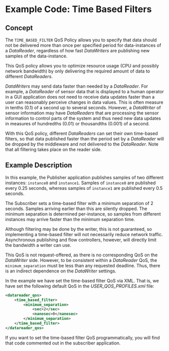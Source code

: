 # Example Code: Time Based Filters

## Concept

The `TIME_BASED_FILTER` QoS Policy allows you to specify that data should not be
delivered more than once per specified period for data-instances of a
*DataReader*, regardless of how fast *DataWriters* are publishing new samples of
the data-instance.

This QoS policy allows you to optimize resource usage (CPU and possibly network
bandwidth) by only delivering the required amount of data to different
*DataReaders*.

*DataWriters* may send data faster than needed by a *DataReader*. For example, a
*DataReader* of sensor data that is displayed to a human operator in a GUI
application does not need to receive data updates faster than a user can
reasonably perceive changes in data values. This is often measure in tenths
(0.1) of a second up to several seconds. However, a *DataWriter* of sensor
information may have *DataReaders* that are processing the sensor information to
control parts of the system and thus need new data updates in measures of
hundredths (0.01) or thousandths (0.001) of a second.

With this QoS policy, different *DataReaders* can set their own time-based
filters, so that data published faster than the period set by a *DataReader*
will be dropped by the middleware and not delivered to the *DataReader*. Note
that all filtering takes place on the reader side.

## Example Description

In this example, the Publisher application publishes samples of two different
instances: `instance0` and `instance1`. Samples of `instance0` are published
every 0.25 seconds, whereas samples of `instance1` are published every 0.5
seconds.

The Subscriber sets a time-based filter with a minimum separation of 2 seconds.
Samples arriving earlier than this are silently dropped. The minimum separation
is determined per-instance, so samples from different instances may arrive
faster than the minimum separation time.

Although filtering may be done by the writer, this is not guaranteed, so
implementing a time-based filter will not necessarily reduce network traffic.
Asynchronous publishing and flow controllers, however, will directly limit the
bandwidth a writer can use.

This QoS is not request-offered, as there is no corresponding QoS on the
*DataWriter* side. However, to be consistent within a *DataReader* QoS, the
`minimum_separation` must be less than any requested deadline. Thus, there is an
indirect dependence on the *DataWriter* settings.

In the example we have set the time-based filter QoS via XML. That is, we have
set the following default QoS in the *USER_QOS_PROFILES.xml* file:

```xml
<datareader_qos>
    <time_based_filter>
        <minimum_separation>
            <sec>2</sec>
            <nanosec>0</nanosec>
        </minimum_separation>
    </time_based_filter>
</datareader_qos>
```

If you want to set the time-based filter QoS programmatically, you will find
that code commented out in the subscriber application.
